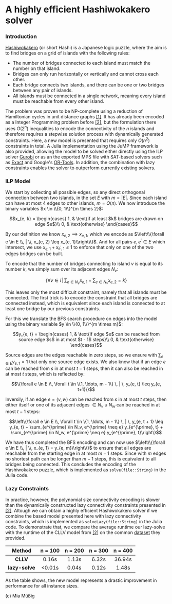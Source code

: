 # A highly efficient Hashiwokakero solver

### Introduction

[Hashiwokakero](https://en.wikipedia.org/wiki/Hashiwokakero) (or short Hashi) is a Japanese logic puzzle, where the aim is to find bridges on a grid of islands with the following rules:

- The number of bridges connected to each island must match the number on that island.
- Bridges can only run horizontally or vertically and cannot cross each other.
- Each bridge connects two islands, and there can be one or two bridges between any pair of islands.
- All islands must be connected in a single network, meaning every island must be reachable from every other island.

The problem was proven to be NP-complete using a reduction of Hamiltonian cycles in unit distance graphs [[1]](https://doi.org/10.1016/j.ipl.2009.07.017). It has already been encoded as a Integer Programming problem before [[2]](https://arxiv.org/abs/1905.00973), but the formulation there uses $O(2^n)$ inequalities to encode the connectivity of the $n$ islands and therefore requires a stepwise solution process with dynamically generated constraints. Here, a new model is presented that requires only $O(n^2)$ constraints in total. A Julia implementation using the JuMP framework is also provided, allowing the model to be solved either directly using the ILP solver [Gurobi](https://www.gurobi.com/) or as an the exported MPS file with SAT-based solvers such as [Exact](https://gitlab.com/nonfiction-software/exact) and Google's [OR-Tools](https://developers.google.com/optimization). In addition, the combination with lazy constraints enables the solver to outperform currently existing solvers.

### ILP Model

We start by collecting all possible edges, so any direct orthogonal connection between two islands, in the set $E$ with $m = |E|$. Since each island can have at most 4 edges to other islands, $m = O(n)$. We now introduce the binary variables $x \in \\{0, 1\\}^{m \times 2}$:
```math
x_{e, k} = \begin{cases}
1, & \text{if at least $k$ bridges are drawn on edge $e$}\\ 0, & \text{otherwise}
\end{cases}
```

By our definition we know $x_{e, 2} \implies x_{e, 1}$, which we encode as $\\left\\{\forall e \in E \\, | \\, x_{e, 2} \leq x_{e, 1}\\right\\}$. And for all pairs $e, e^{\prime} \in E$ which intersect, we use $x_{e, 1} + x_{e^{\prime}, 1} \leq 1$ to enforce that only on one of the two edges bridges can be built.

To encode that the number of bridges connecting to island $v$ is equal to its number $k$, we simply sum over its adjacent edges $N_v$:
```math
\left\{\forall v \in I \, | \, \sum_{e \in N_v} x_{e, 1} + \sum_{e \in N_v} x_{e, 2} = k\right\}
```

This leaves only the most difficult constraint, namely that all islands must be connected. The first trick is to encode the constraint that all bridges are connected instead, which is equivalent since each island is connected to at least one bridge by our previous constraints.

For this we translate the BFS search procedure on edges into the model using the binary variable $y \in \\{0, 1\\}^{m \times m}$:
```math
y_{e, t} = \begin{cases}
1, & \text{if edge $e$ can be reached from source edge $s$ in at most $t - 1$ steps}\\ 0, & \text{otherwise}
\end{cases}
```

Source edges are the edges reachable in zero steps, so we ensure with $\sum_{e \in E} y_{e, 1} = 1$ that only one source edge exists. We also know that if an edge $e$ can be reached from $s$ in at most $t - 1$ steps, then it can also be reached in at most $t$ steps, which is reflected by:
```math
\{\forall e \in E \\, \forall t \in \{1, \ldots, m - 1\} \, | \, y_{e, t} \leq y_{e, t+1}\}
```

Inversily, if an edge $e = (v, w)$ can be reached from $s$ in at most $t$ steps, then either itself or one of its adjacent edges $\in N_v \cup N_w$ can be reached in at most $t - 1$ steps:
```math
\left\{\forall e \in E \\, \forall t \in \{1, \ldots, m - 1\} \, | \, y_{e, t + 1} \leq y_{e, t} + \sum_{e^{\prime} \in N_v, e^{\prime} \neq e} y_{e^{\prime}, t} + \sum_{e^{\prime} \in N_w, e^{\prime} \neq e} y_{e^{\prime}, t}\right\}
```

We have thus completed the BFS encoding and can now use $\\left\\{\forall e \in E \\, | \\, x_{e, 1} = y_{e, m}\\right\\}$ to ensure that all edges are reachable from the starting edge in at most $m - 1$ steps. Since with $m$ edges no shortest path can be longer than $m - 1$ steps, this is equivalent to all bridges being connected. This concludes the encoding of the Hashiwokakero puzzle, which is implemented as `solve(file::String)` in the Julia code.

### Lazy Constraints

In practice, however, the polynomial size connectivity encoding is slower than the dynamically constructed lazy connectivity constraints presented in [[2]](https://arxiv.org/abs/1905.00973). Altough we can obtain a highly efficient Hashiwokakero solver if we combine the based model presented here with lazy connectivity constraints, which is implemented as `solveLazy(file::String)` in the Julia code. To demonstrate that, we compare the average runtime our lazy-solve with the runtime of the CLLV model from [[2]](https://arxiv.org/abs/1905.00973) on the common [dataset](https://w1.cirrelt.ca/~vidalt/resources/Hashi_Puzzles.zip) they provided.

<div align="center">

| **Method**       | **n = 100** | **n = 200** | **n = 300** | **n = 400** |
|:-----------------:|:-----------:|:-----------:|:-----------:|:-----------:|
| **CLLV**         |    0.16s    |    1.13s    |    6.32s    |   36.94s    |
| **lazy-solve**   |   <0.01s    |    0.04s    |    0.12s    |    1.48s    |

</div>

As the table shows, the new model represents a drastic improvement in performance for all instance sizes.

(c) Mia Müßig
